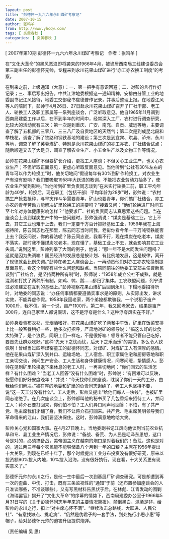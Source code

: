 ```yaml
---
layout: post
title: "彭德怀一九六六年永川煤矿考察记"
date: 2007-10-15
author: 张鸣羊
from: http://www.yhcqw.com/
tags: [ 炎黄春秋 ]
categories: [ 炎黄春秋 ]
---
```



[ 2007年第10期 彭德怀一九六六年永川煤矿考察记　作者：张鸣羊 ]

在“文化大革命”的黑风恶浪即将袭来的1966年4月，被谪居西南局三线建设委员会第三副主任的彭德怀元帅，专程来到永川花果山煤矿进行“亦工亦农换工制度”的考察。


在到来之前，上级通知（大意）：一、第一把手有意识回避；二、对彭的言行作好记录；三、事后写出报告。中共江津地委根据这一通知精神，安排由分管工业的地委副书记江风接待，地委工交部秘书崔德普作记录，并事后整理上报。在地委江风等人的陪同下，彭帅于4月26日、27日赴永川花果山煤矿召开了厂社干部、老工人、轮换工人及职工家属等一系列座谈会，广泛听取意见。他自1965年11月调到西南局建委工作以后，在不到半年的时间中，经常深入工厂、农村进行调查研究，比较大的活动就有三次：第一次是到重庆、广安、南充、自贡、威远等地，主要调查了解了五机部的三零八、三三八厂及自贡地区的天然气；第二次是到成昆北段和攀枝花，调查了解了铁路和钢铁基地的建设；第三次是到宜宾、珙县、泸州、永川等地，调查了解了芙蓉煤矿、特别是永川花果山煤矿的亦工亦农、厂社结合试点；随后顺道又去了大足县，调查了解农业生产、小五金生产以及文物工作等情况。


彭帅在花果山煤矿不但要矿长介绍，更找工人座谈；不但关心工业生产，也关心农业生产；不但听取正面意见，更虚心听取反面意见。当他听到“公社有30%左右的青年可以作为轮换工”时，他关切地问“假设每年有30%到矿作轮换工，对农业生产有没有影响？我们要吸取1958年大跃进的教训，不能把农业劳动力抽多了，使农业生产受到影响。”当他听到矿里负责同志谈到“在未实行轮换工前，职工平均年龄为40岁，轮换后，现在职工（包括干部）平均年龄为28岁”时，彭帅说：“农村搞生产抢栽抢种，与旱灾作斗争需要青年，矿山也要青年，你们搞厂社结合，亦工亦农的青年劳动力能解决矿里轮换工的需要吗？”接着又问：“他们轮换进厂时间五至七年对身体健康影响怎样？”他要求厂、社的负责同志认真思索这些问题。当在座谈会上谈到煤炭生产中的一些问题时，彭帅强调说：“煤炭是基础工业，它上不去，其它工业也难于上去，我们一定要千方百计抓好基础工业，1959年我在上海招待所，陈云同志也在那里，陈云同志当时问我，老彭你看今年一千万吨钢铁能否上去？我反问说，你的看法呢？陈云同志说，我看不行，现在煤炭在吃老本，煤炭不落实。那时我不懂煤炭吃老本，现在懂了，基础工业上不去，就会影响其它工业失调。”说到这里，彭帅列举了大同的例子，他说：“那一年不是大同发生问题吗？这就是因为失调嘛！国民经济的发展总是按计划、有比例地发展，这是规律，离开了规律就会比例失调。”彭帅在老工人座谈会上，一再动员他们对亦工亦农轮换制提反面意见，看这个制度有些什么问题和缺点。当陪同前往的地委工交部主任曹新民谈到“厂社结合，是坚持两种所有制”时，彭师说：“1958年成立公社不成熟，就是混淆和打扰了两种所有制，如鸡、鸭、鹅……都归了集体。工农联盟问题，列宁讲过必须建立在互利的基础上。”彭帅视察花果山煤矿后回到永川，下榻地委招待所时，对地委的同志说：“办任何事情都要遵循实事求是的原则，从实际出发，讲求实效，不能弄虚作假。1958年我回老家，两个弟媳都欺骗我，一个说稻子亩产1000斤，我不信。另一个说，亩产1100斤。第二年，我又回老家去，结果是亩产300斤，连自己家里人都说假话，这不是浮夸是什么？这种浮夸风实在不好。”


彭帅身着青布衣衫，无烟酒嗜好，在花果山煤矿吃了两餐中午饭，矿里在饭菜安排上比一般客餐稍好一些，他多次打招呼，严肃地对矿的领导说：“搞这么好的伙食太特殊了，是个浪费，同职工们一样吃，不是很好嘛！领导者不能只管自己吃好，要首先让群众吃好。”这种“先天下之忧而忧，后天下之乐而乐”的美德，多么令人钦佩啊！曾经当过四年煤窑童工的彭德怀同志，对煤矿、对煤矿工人有深厚的感情。他在花果山煤矿深入到井口、运输场地、工人宿舍、职工家属住宅和厨房等地和职工亲切交谈，询问生产安全、工人生活和身体健康情况，问寒问暖，挚情感人。彭帅在见到矿里轮换退下来休息的老工人时，一再亲切地问：“你们回去的生活怎样？有什么困难？”当老工人回答“没有什么困难”时，彭帅说：“有困难可以反映，祝愿你们好好安度晚年！”并说：“今天找你们来座谈，耽误了你们一天的工分，由我给你们解决。”被在座的地委和矿里的负责同志谢绝了，老工人也坚持不要，说“这一天工分没有什么”。工人走后，彭帅又提出“给他们每人一块钱”，也被矿里同志谢绝了。在几次座谈会上，彭帅都叫他的秘书买了几包香烟来招待工人，并问工人：蒋介石要打回来，你们怕不怕？工人们异口同声地回答：不怕，有了共产党、毛主席我们才翻了身，我们不让蒋介石打回来。共产党、毛主席英明领导我们革命得来的江山，我们要坚决保住。这时，彭帅满意地哈哈大笑。


彭帅关心党和国家大事。在4月27日晚上，当地委副书记江风向他谈到当前农业抗旱和专、县工业生产情况后，彭帅说：“备战、备荒、为人民是毛泽东思想，这口号是对的，必须搞备战，美帝国主义在越南的炮口是对着我们的！备荒，这也是对的，通过两三年每个农民能不能够储备八个月到一年的口粮？主席在1956年提出十大关系，到现在已经十年了，那个时候提出工业分布投资没有很好研究，原来以投资额90%投入内地，10%投入沿海，没有很好执行。现在看，十大关系更有现实意义了。”


彭德怀元帅的永川之行，是他一生中最后一次到基层厂矿调查研究。可是却遭到再一次的歪曲、中伤、打击，既有三条监视性的“通知”于前（还布置参加座谈会的人只准谈哪些，不准谈哪些），又有写黑材料告黑状于后。在林彪、江青发动的围剿《海瑞罢官》揭开了“文化大革命”的序幕的情势下，西南局建委办公室于1966年5月31日写的《关于彭德怀同志半年来的主要情况简报》，颠倒黑白，混淆是非，给彭帅的永川之行，扣上“对主席心怀不满”、“继续攻击总路线、大跃进、人民公社”、“有意找缺点、挑毛病”、“仍然是伪君子的一套手法，到处施行小恩小惠”等帽子，给对彭德怀元帅的迫害升级提供炮弹。

（责任编辑 吴 思）


